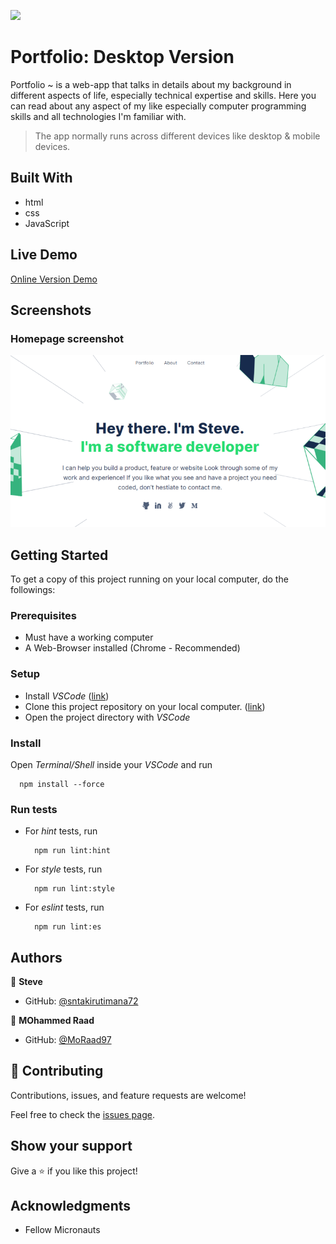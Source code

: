 ![](https://img.shields.io/badge/Microverse-blueviolet)

# Portfolio: Desktop Version

Portfolio ~ is a web-app that talks in details about my background in different
aspects of life, especially technical expertise and skills. Here you can read about any 
aspect of my like especially computer programming skills and all technologies I'm familiar with.
> The app normally runs across different devices like desktop & mobile devices.


## Built With

- html
- css
- JavaScript


## Live Demo

[Online Version Demo](https://sntakirutimana72.github.io/Portfolio-desktop-version/)


## Screenshots

### Homepage screenshot

![](./static/images/homepage.png)


## Getting Started

To get a copy of this project running on your local computer, do the followings:

### Prerequisites
  - Must have a working computer
  - A Web-Browser installed (Chrome - Recommended)

### Setup
  - Install _VSCode_ ([link](https://code.visualstudio.com/download))
  - Clone this project repository on your local computer. ([link](../../))
  - Open the project directory with _VSCode_

### Install
Open _Terminal/Shell_ inside your _VSCode_ and run
  ```
    npm install --force
  ```

### Run tests
  - For _hint_ tests, run
      ```
        npm run lint:hint
      ```
  - For _style_ tests, run
      ```
        npm run lint:style
      ```
  - For _eslint_ tests, run
      ```
        npm run lint:es
      ```



## Authors

👤 **Steve**

- GitHub: [@sntakirutimana72](../../../)

👤 **MOhammed Raad**

- GitHub: [@MoRaad97](https://github.com/MoRaad97)

## 🤝 Contributing

Contributions, issues, and feature requests are welcome!

Feel free to check the [issues page](../../issues/).

## Show your support

Give a ⭐️ if you like this project!

## Acknowledgments

- Fellow Micronauts

